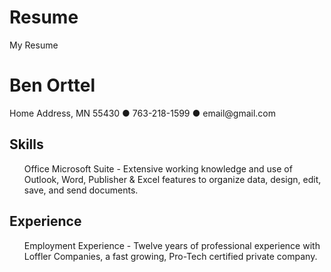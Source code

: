 # Resume
My Resume

<!DOCTYPE html>
<html>
  <body>
    <h1>Ben Orttel</h1>
    <p> Home Address, MN 55430 &#9679 763-218-1599 &#9679 email@gmail.com</p> 
    <h2>Skills</h2>
    <ul>Office Microsoft Suite - Extensive working knowledge and use of Outlook, Word, Publisher & Excel features to organize data, design, edit, save, and send documents.</ul>
    <h2>Experience</h2>
    <ul>Employment Experience - Twelve years of professional experience with Loffler Companies, a fast growing, Pro-Tech certified private company.
  </body>
  </html>

